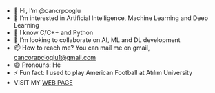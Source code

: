 - 👋 Hi, I’m @cancrpcoglu
- 👀 I’m interested in Artificial Intelligence, Machine Learning and Deep Learning
- 🌱 I know C/C++ and Python
- 💞️ I’m looking to collaborate on AI, ML and DL development
- 📫 How to reach me? You can mail me on gmail, cancorapcioglu1@gmail.com
- 😄 Pronouns: He
- ⚡ Fun fact: I used to play American Football at Atılım University
- VISIT MY [WEB PAGE](https://cancrpcoglu.github.io/website/)
<!---
cancrpcoglu/cancrpcoglu is a ✨ special ✨ repository because its `README.md` (this file) appears on your GitHub profile.
You can click the Preview link to take a look at your changes.
--->
